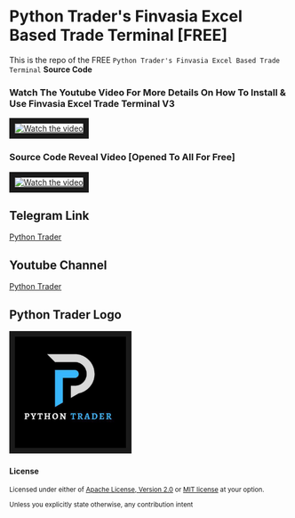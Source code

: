 # Python Trader's Finvasia Excel Based Trade Terminal [FREE]
This is the repo of the FREE `Python Trader's Finvasia Excel Based Trade Terminal` **Source Code** 

### Watch The Youtube Video For More Details On How To Install & Use Finvasia Excel Trade Terminal V3
<a href="http://www.youtube.com/watch?feature=player_embedded&v=mPLBCT_Cxbw" target="_blank">
 <img src="../.assets/thumbnails/finvasia_ttv3_thumbnail.png" alt="Watch the video" width="1000" height="500" border="10" />
</a>

### Source Code Reveal Video [Opened To All For Free]
<a href="http://www.youtube.com/watch?feature=player_embedded&v=iMVLyfRUE7E" target="_blank">
 <img src="../.assets/thumbnails/finvasia_ttv3_thumbnail_1.png" alt="Watch the video" width="1000" height="450" border="10" />
</a>

## Telegram Link
[Python Trader](https://t.me/pythontrader)

## Youtube Channel
[Python Trader](https://youtube.com/@pythontraders)

## Python Trader Logo
<a href="https://t.me/pythontrader" target="_blank">
 <img src="../PythonTraderGroup.jpeg" alt="Python Tradero" width="200" height="200" border="10" />
</a>


#### License

<sup>
Licensed under either of <a href="LICENSE-APACHE">Apache License, Version
2.0</a> or <a href="LICENSE-MIT">MIT license</a> at your option.
</sup>

<br>

<sub>
Unless you explicitly state otherwise, any contribution intent

